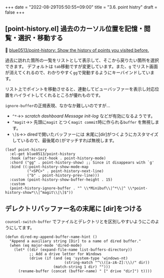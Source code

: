 +++
date = "2022-08-29T05:50:55+09:00"
title = "3.6. point histry"
draft = false
+++
## [point-history.el] 過去のカーソル位置を記憶・閲覧・選択・移動する

🔗 [blue0513/point-history: Show the history of points you visited before.](https://github.com/blue0513/point-history) 

過去に訪れた箇所の一覧をリストとして表示して、そこから戻りたい箇所を選択できます。
デフォルトは `tab`移動ですが変更しています。また、`g` でリスト画面が消えてくれるので、わかりやすく`gg`で発動するようにキーバインドしています。

リスト上でポイントを移動させると、連動してビューバッファーを表示し対応位置をハイライトしてくれるところが優れものです。

`ignore-buffer`の正規表現、なかなか難しいのですが…

* `^*`->>  *scratch* *dashboard* *Message* *init-log* などが有効になるようです。
* `^magit`->> 先頭に`magit` とつく`magit commit`時に作られる`buffer` を無視します。
* `\]$`->>  diredで開いたバッファーには 末尾に[dir]がつくようにカスタマイズしているので、最後尾の`]`がマッチすれば無視します。

```elisp
(leaf point-history
  :el-get blue0513/point-history
  :hook (after-init-hook . point-history-mode)
  :chord ("gg" . point-history-show) ;; Since it disappears with `g'
  :bind ((:point-history-show-mode-map
		  ("<SPC>" . point-history-next-line)
		  ("b" . point-history-prev-line)))
  :custom (point-history-show-buffer-height . 15)
  :custom
  (point-history-ignore-buffer . "^ \\*Minibuf\\|^*\\|^ \\*point-history-show*\\|^magit\\|\]$"))
```

## デレクトリバッファー名の末尾に [dir]をつける
`counsel-switch-buffer` でファイルとデレクトリとを区別しやすいようにこのようにしてます。
```elisp
(defun dired-my-append-buffer-name-hint ()
  "Append a auxiliary string [Dir] to a name of dired buffer."
  (when (eq major-mode 'dired-mode)
	(let* ((dir (expand-file-name list-buffers-directory))
    	   ;; Add a drive letter for Windows
		   (drive (if (and (eq 'system-type 'windows-nt)
			               (string-match "^\\([a-zA-Z]:\\)/" dir))
	                  (match-string 1 dir) "")))
	  (rename-buffer (concat (buffer-name) " [" drive "dir]") t))))
```
